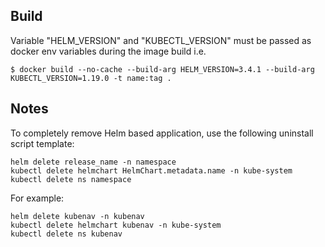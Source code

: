 ## Build

Variable "HELM_VERSION" and "KUBECTL_VERSION" must be passed as docker env variables during the image build i.e.

```
$ docker build --no-cache --build-arg HELM_VERSION=3.4.1 --build-arg KUBECTL_VERSION=1.19.0 -t name:tag .
```

## Notes

To completely remove Helm based application, use the following uninstall script template:

```
helm delete release_name -n namespace
kubectl delete helmchart HelmChart.metadata.name -n kube-system
kubectl delete ns namespace
```

For example:

```
helm delete kubenav -n kubenav
kubectl delete helmchart kubenav -n kube-system
kubectl delete ns kubenav
```
